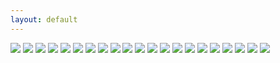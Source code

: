 ```yaml
---
layout: default
---
```


<img src="img/portraits/danlubbers-portraits-portfolio-1.jpg" data-title="" data-subtitle="" />
<img src="img/portraits/danlubbers-portraits-portfolio-2.jpg" data-title="" data-subtitle="" />
<img src="img/portraits/danlubbers-portraits-portfolio-3.jpg" data-title="" data-subtitle="" />
<img src="img/portraits/danlubbers-portraits-portfolio-4.jpg" data-title="" data-subtitle="" />
<img src="img/portraits/danlubbers-portraits-portfolio-5.jpg" data-title="" data-subtitle="" />
<img src="img/portraits/danlubbers-portraits-portfolio-6.jpg" data-title="" data-subtitle="" />
<img src="img/portraits/danlubbers-portraits-portfolio-7.jpg" data-title="" data-subtitle="" />
<img src="img/portraits/danlubbers-portraits-portfolio-8.jpg" data-title="" data-subtitle="" />
<img src="img/portraits/danlubbers-portraits-portfolio-9.jpg" data-title="" data-subtitle="" />
<img src="img/portraits/danlubbers-portraits-portfolio-10.jpg" data-title="" data-subtitle="" />
<img src="img/portraits/danlubbers-portraits-portfolio-11.jpg" data-title="" data-subtitle="" />
<img src="img/portraits/danlubbers-portraits-portfolio-12.jpg" data-title="" data-subtitle="" />
<img src="img/portraits/danlubbers-portraits-portfolio-13.jpg" data-title="" data-subtitle="" />
<img src="img/portraits/danlubbers-portraits-portfolio-14.jpg" data-title="" data-subtitle="" />
<img src="img/portraits/danlubbers-portraits-portfolio-15.jpg" data-title="" data-subtitle="" />
<img src="img/portraits/danlubbers-portraits-portfolio-16.jpg" data-title="" data-subtitle="" />
<img src="img/portraits/danlubbers-portraits-portfolio-17.jpg" data-title="" data-subtitle="" />
<img src="img/portraits/danlubbers-portraits-portfolio-18.jpg" data-title="" data-subtitle="" />
<img src="img/portraits/danlubbers-portraits-portfolio-19.jpg" data-title="" data-subtitle="" />
<img src="img/portraits/danlubbers-portraits-portfolio-20.jpg" data-title="" data-subtitle="" />
<img src="img/portraits/danlubbers-portraits-portfolio-21.jpg" data-title="" data-subtitle="" />